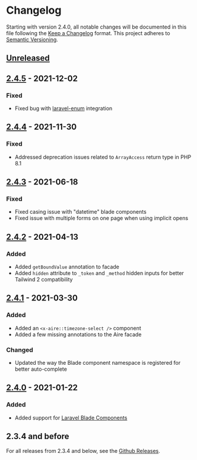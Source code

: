 # Changelog

Starting with version 2.4.0, all notable changes will be documented in this file following
the [Keep a Changelog](https://keepachangelog.com/en/1.0.0/) format. This project adheres 
to [Semantic Versioning](https://semver.org/spec/v2.0.0.html).

## [Unreleased]

## [2.4.5] - 2021-12-02

### Fixed

- Fixed bug with [laravel-enum](https://github.com/BenSampo/laravel-enum) integration

## [2.4.4] - 2021-11-30

### Fixed

- Addressed deprecation issues related to `ArrayAccess` return type in PHP 8.1

## [2.4.3] - 2021-06-18

### Fixed

- Fixed casing issue with "datetime" blade components
- Fixed issue with multiple forms on one page when using implicit opens

## [2.4.2] - 2021-04-13

### Added

- Added `getBoundValue` annotation to facade
- Added `hidden` attribute to `_token` and `_method` hidden inputs for better Tailwind 2 compatibility

## [2.4.1] - 2021-03-30

### Added

- Added an `<x-aire::timezone-select />` component
- Added a few missing annotations to the Aire facade

### Changed

- Updated the way the Blade component namespace is registered for better auto-complete

## [2.4.0] - 2021-01-22

### Added

- Added support for [Laravel Blade Components](https://laravel.com/docs/8.x/blade#components)

## 2.3.4 and before

For all releases from 2.3.4 and below, see the [Github Releases](https://github.com/glhd/aire/releases).

[Unreleased]: https://github.com/glhd/aire/compare/2.4.5...HEAD
[2.4.5]: https://github.com/glhd/aire/compare/2.4.4...2.4.5
[2.4.4]: https://github.com/glhd/aire/compare/2.4.3...2.4.4
[2.4.3]: https://github.com/glhd/aire/compare/2.4.2...2.4.3
[2.4.2]: https://github.com/glhd/aire/compare/2.4.1...2.4.2
[2.4.1]: https://github.com/glhd/aire/compare/2.4.0...2.4.1
[2.4.0]: https://github.com/glhd/aire/compare/2.3.4...2.4.0
